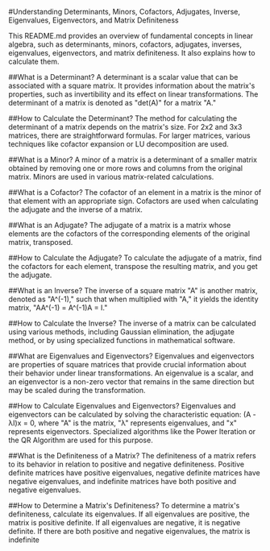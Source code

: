 #Understanding Determinants, Minors, Cofactors, Adjugates, Inverse, Eigenvalues, Eigenvectors, and Matrix Definiteness

This README.md provides an overview of fundamental concepts in linear algebra, such as determinants, minors, cofactors, adjugates, inverses, eigenvalues, eigenvectors, and matrix definiteness. It also explains how to calculate them.

##What is a Determinant?
A determinant is a scalar value that can be associated with a square matrix. It provides information about the matrix's properties, such as invertibility and its effect on linear transformations. The determinant of a matrix is denoted as "det(A)" for a matrix "A."

##How to Calculate the Determinant?
The method for calculating the determinant of a matrix depends on the matrix's size. For 2x2 and 3x3 matrices, there are straightforward formulas. For larger matrices, various techniques like cofactor expansion or LU decomposition are used.

##What is a Minor?
A minor of a matrix is a determinant of a smaller matrix obtained by removing one or more rows and columns from the original matrix. Minors are used in various matrix-related calculations.

##What is a Cofactor?
The cofactor of an element in a matrix is the minor of that element with an appropriate sign. Cofactors are used when calculating the adjugate and the inverse of a matrix.

##What is an Adjugate?
The adjugate of a matrix is a matrix whose elements are the cofactors of the corresponding elements of the original matrix, transposed.

##How to Calculate the Adjugate?
To calculate the adjugate of a matrix, find the cofactors for each element, transpose the resulting matrix, and you get the adjugate.

##What is an Inverse?
The inverse of a square matrix "A" is another matrix, denoted as "A^(-1)," such that when multiplied with "A," it yields the identity matrix, "AA^(-1) = A^(-1)A = I."

##How to Calculate the Inverse?
The inverse of a matrix can be calculated using various methods, including Gaussian elimination, the adjugate method, or by using specialized functions in mathematical software.

##What are Eigenvalues and Eigenvectors?
Eigenvalues and eigenvectors are properties of square matrices that provide crucial information about their behavior under linear transformations. An eigenvalue is a scalar, and an eigenvector is a non-zero vector that remains in the same direction but may be scaled during the transformation.

##How to Calculate Eigenvalues and Eigenvectors?
Eigenvalues and eigenvectors can be calculated by solving the characteristic equation: (A - λI)x = 0, where "A" is the matrix, "λ" represents eigenvalues, and "x" represents eigenvectors. Specialized algorithms like the Power Iteration or the QR Algorithm are used for this purpose.

##What is the Definiteness of a Matrix?
The definiteness of a matrix refers to its behavior in relation to positive and negative definiteness. Positive definite matrices have positive eigenvalues, negative definite matrices have negative eigenvalues, and indefinite matrices have both positive and negative eigenvalues.

##How to Determine a Matrix's Definiteness?
To determine a matrix's definiteness, calculate its eigenvalues. If all eigenvalues are positive, the matrix is positive definite. If all eigenvalues are negative, it is negative definite. If there are both positive and negative eigenvalues, the matrix is indefinite